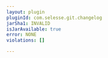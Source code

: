 ```yaml
---
layout: plugin
pluginId: com.selesse.git.changelog
jarSha1: INVALID
isJarAvailable: true
error: NONE
violations: []

---
```


